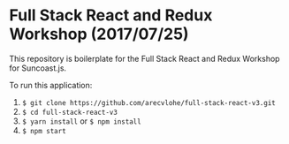 # Full Stack React and Redux Workshop (2017/07/25)

This repository is boilerplate for the Full Stack React and Redux Workshop for Suncoast.js.

To run this application:

1. `$ git clone https://github.com/arecvlohe/full-stack-react-v3.git`
2. `$ cd full-stack-react-v3`
3. `$ yarn install` or `$ npm install`
4. `$ npm start`

